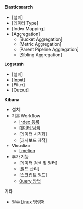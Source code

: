 **Elasticsearch**
   * [설치]
   * [데이터 Type]
   * [Index Mapping]
   * [Aggregation]
       * [Bucket Aggregation]
       * [Metric Aggregation]
       * [Parent Pipeline Aggregation]
       * [Sibling Aggregation]

**Logstash**

   * [설치]
   * [Input]
   * [Filter]
   * [Output]

**Kibana**
   
   * 설치
   * 기본 Workflow
        * [Index 등록](https://github.com/higee/elastic/wiki/index-%EB%93%B1%EB%A1%9D)
        * [데이터 탐색](https://github.com/higee/elastic/wiki/%EB%8D%B0%EC%9D%B4%ED%84%B0-%ED%83%90%EC%83%89)
        * [데이터 시각화]
        * [대시보드 제작]
   * Visualize
        * [timelion](https://github.com/higee/elastic/wiki/Timelion)
   * 추가 기능
        * [데이터 검색 및 필터]
        * [필드 관리]
        * [스크립트 필드]
        * [Query 방법](https://github.com/higee/elastic/wiki/%ED%82%A4%EB%B0%94%EB%82%98-%EC%A7%88%EC%9D%98-%EB%A7%81%ED%81%AC-%EB%AA%A8%EC%9D%8C)

**기타**

* [필수 Linux 명령어](https://github.com/higee/elastic/wiki/%ED%95%84%EC%88%98-linux-%EB%AA%85%EB%A0%B9%EC%96%B4)